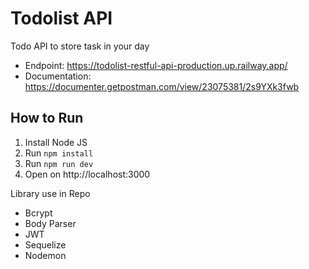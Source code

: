 # Todolist API

Todo API to store task in your day

- Endpoint: https://todolist-restful-api-production.up.railway.app/
- Documentation: https://documenter.getpostman.com/view/23075381/2s9YXk3fwb

## How to Run

1. Install Node JS
2. Run `npm install`
3. Run `npm run dev`
4. Open on http://localhost:3000

Library use in Repo

- Bcrypt
- Body Parser
- JWT
- Sequelize
- Nodemon
